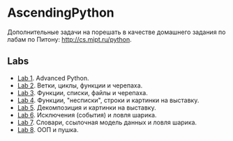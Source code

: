 # AscendingPython 

Дополнительные задачи на порешать в качестве домашнего задания по лабам по Питону: http://cs.mipt.ru/python.


## Labs

* [Lab 1](./labs/lab1). Advanced Python.
* [Lab 2](./labs/lab2). Ветки, циклы, функции и черепаха.
* [Lab 3](./labs/lab3). Функции, списки, файлы и черепаха.
* [Lab 4](./labs/lab4). Функции, "несписки", строки и картинки на выставку.
* [Lab 5](./labs/lab5). Декомпозиция и картинки на выставку.
* [Lab 6](./labs/lab6). Исключения (события) и ловля шарика.
* [Lab 7](./labs/lab7). Словари, ссылочная модель данных и ловля шарика.
* [Lab 8](./labs/lab8). ООП и пушка.
